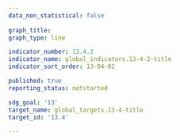 ```yaml
---
data_non_statistical: false
 
graph_title: 
graph_type: line

indicator_number: 13.4.2
indicator_name: global_indicators.13-4-2-title
indicator_sort_order: 13-04-02

published: true
reporting_status: notstarted

sdg_goal: '13'
target_name: global_targets.13-4-title
target_id: '13.4'

---
```

